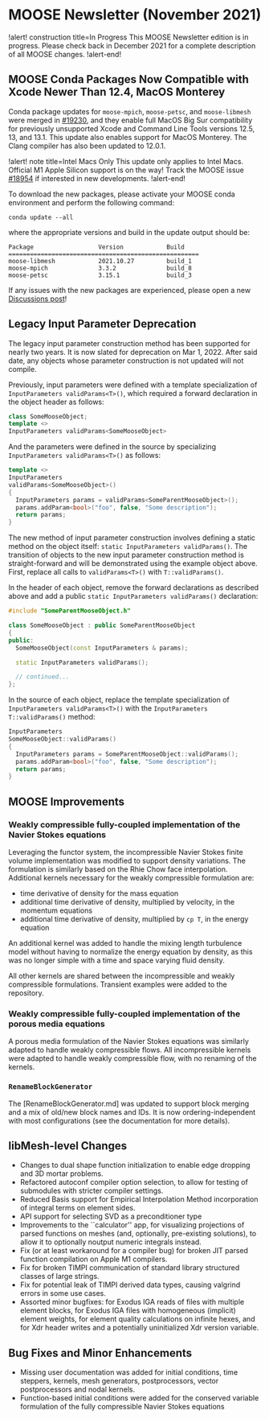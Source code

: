 # MOOSE Newsletter (November 2021)

!alert! construction title=In Progress
This MOOSE Newsletter edition is in progress. Please check back in December 2021
for a complete description of all MOOSE changes.
!alert-end!

## MOOSE Conda Packages Now Compatible with Xcode Newer Than 12.4, MacOS Monterey

Conda package updates for `moose-mpich`, `moose-petsc`, and `moose-libmesh` were
merged in [#19230](https://github.com/idaholab/moose/pull/19230), and they enable
full MacOS Big Sur compatibility for previously unsupported Xcode and Command Line
Tools versions 12.5, 13, and 13.1. This update also enables support for MacOS Monterey.
The Clang compiler has also been updated to 12.0.1.

!alert! note title=Intel Macs Only
This update only applies to Intel Macs. Official M1 Apple Silicon support is on
the way! Track the MOOSE issue [#18954](https://github.com/idaholab/moose/issues/18954)
if interested in new developments.
!alert-end!

To download the new packages, please activate your MOOSE conda environment and
perform the following command:

```
conda update --all
```

where the appropriate versions and build in the update output should be:

```
Package                  Version            Build
=====================================================
moose-libmesh            2021.10.27         build_1
moose-mpich              3.3.2              build_8
moose-petsc              3.15.1             build_3
```

If any issues with the new packages are experienced, please open a new
[Discussions post](https://github.com/idaholab/moose/discussions)!

## Legacy Input Parameter Deprecation

The legacy input parameter construction method has been supported for
nearly two years. It is now slated for deprecation on Mar 1, 2022.
After said date, any objects whose parameter construction is not
updated will not compile.

Previously, input parameters were defined with a template specialization
of `InputParameters validParams<T>()`, which required a forward declaration
in the object header as follows:

```cpp
class SomeMooseObject;
template <>
InputParameters validParams<SomeMooseObject>
```

And the parameters were defined in the source by specializing
`InputParameters validParams<T>()` as follows:

```cpp
template <>
InputParameters
validParams<SomeMooseObject>()
{
  InputParameters params = validParams<SomeParentMooseObject>();
  params.addParam<bool>("foo", false, "Some description");
  return params;
}
```

The new method of input parameter construction involves defining
a static method on the object itself: `static InputParameters validParams()`.
The transition of objects to the new input parameter construction method
is straight-forward and will be demonstrated using the example object above.
First, replace all calls to `validParams<T>()` with `T::validParams()`.

In the header of each object, remove the forward declarations as
described above and add a public `static InputParameters validParams()`
declaration:

```cpp
#include "SomeParentMooseObject.h"

class SomeMooseObject : public SomeParentMooseObject
{
public:
  SomeMooseObject(const InputParameters & params);

  static InputParameters validParams();

  // continued...
};
```

In the source of each object, replace the template specialization of
`InputParameters validParams<T>()` with the
`InputParameters T::validParams()` method:

```cpp
InputParameters
SomeMooseObject::validParams()
{
  InputParameters params = SomeParentMooseObject::validParams();
  params.addParam<bool>("foo", false, "Some description");
  return params;
}
```

## MOOSE Improvements

### Weakly compressible fully-coupled implementation of the Navier Stokes equations

Leveraging the functor system, the incompressible Navier Stokes finite volume implementation
was modified to support density variations. The formulation is similarly based on the Rhie
Chow face interpolation. Additional kernels necessary for the weakly compressible formulation are:

- time derivative of density for the mass equation
- additional time derivative of density, multiplied by velocity, in the momentum equations
- additional time derivative of density, multiplied by `cp T`, in the energy equation

An additional kernel was added to handle the mixing length turbulence model without
having to normalize the energy equation by density, as this was no longer simple with
a time and space varying fluid density.

All other kernels are shared between the incompressible and weakly compressible formulations.
Transient examples were added to the repository.

### Weakly compressible fully-coupled implementation of the porous media equations

A porous media formulation of the Navier Stokes equations was similarly adapted to handle
weakly compressible flows. All incompressible kernels were adapted to handle weakly compressible
flow, with no renaming of the kernels.

### `RenameBlockGenerator`

The [RenameBlockGenerator.md] was updated to support block merging
and a mix of old/new block names and IDs. It is now ordering-independent
with most configurations (see the documentation for more details).

## libMesh-level Changes

- Changes to dual shape function initialization to enable edge
  dropping and 3D mortar problems.
- Refactored autoconf compiler option selection, to allow for testing
  of submodules with stricter compiler settings.
- Reduced Basis support for Empirical Interpolation Method
  incorporation of integral terms on element sides.
- API support for selecting SVD as a preconditioner type
- Improvements to the ``calculator'' app, for visualizing projections
  of parsed functions on meshes (and, optionally, pre-existing
  solutions), to allow it to optionally noutput numeric integrals
  instead.
- Fix (or at least workaround for a compiler bug) for broken JIT
  parsed function compilation on Apple M1 compilers.
- Fix for broken TIMPI communication of standard library structured
  classes of large strings.
- Fix for potential leak of TIMPI derived data types, causing valgrind
  errors in some use cases.
- Assorted minor bugfixes: for Exodus IGA reads of files with multiple
  element blocks, for Exodus IGA files with homogeneous (implicit)
  element weights, for element quality calculations on infinite hexes,
  and for Xdr header writes and a potentially uninitialized Xdr
  version variable.

## Bug Fixes and Minor Enhancements

- Missing user documentation was added for initial conditions, time steppers, kernels, mesh generators,
  postprocessors, vector postprocessors and nodal kernels.
- Function-based initial conditions were added for the conserved variable formulation of
  the fully compressible Navier Stokes equations
